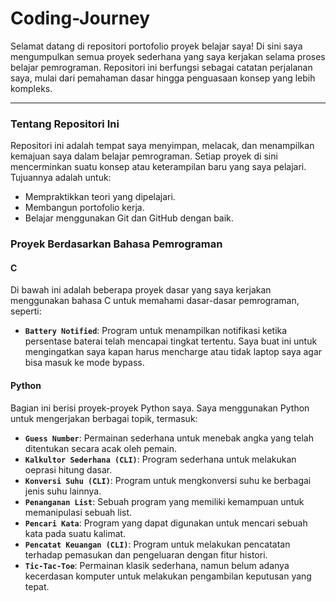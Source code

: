 # Coding-Journey

Selamat datang di repositori portofolio proyek belajar saya! Di sini saya mengumpulkan semua proyek sederhana yang saya kerjakan selama proses belajar pemrograman. Repositori ini berfungsi sebagai catatan perjalanan saya, mulai dari pemahaman dasar hingga penguasaan konsep yang lebih kompleks.

---

### Tentang Repositori Ini
Repositori ini adalah tempat saya menyimpan, melacak, dan menampilkan kemajuan saya dalam belajar pemrograman. Setiap proyek di sini mencerminkan suatu konsep atau keterampilan baru yang saya pelajari. Tujuannya adalah untuk:
- Mempraktikkan teori yang dipelajari.
- Membangun portofolio kerja.
- Belajar menggunakan Git dan GitHub dengan baik.

### Proyek Berdasarkan Bahasa Pemrograman

#### C
Di bawah ini adalah beberapa proyek dasar yang saya kerjakan menggunakan bahasa C untuk memahami dasar-dasar pemrograman, seperti:
- **`Battery Notified`**: Program untuk menampilkan notifikasi ketika persentase baterai telah mencapai tingkat tertentu. Saya buat ini untuk mengingatkan saya kapan harus mencharge atau tidak laptop saya agar bisa masuk ke mode bypass.

#### Python
Bagian ini berisi proyek-proyek Python saya. Saya menggunakan Python untuk mengerjakan berbagai topik, termasuk:
- **`Guess Number`**: Permainan sederhana untuk menebak angka yang telah ditentukan secara acak oleh pemain.
- **`Kalkultor Sederhana (CLI)`**: Program sederhana untuk melakukan oeprasi hitung dasar.
- **`Konversi Suhu (CLI)`**: Program untuk mengkonversi suhu ke berbagai jenis suhu lainnya.
- **`Penanganan List`**: Sebuah program yang memiliki kemampuan untuk memanipulasi sebuah list.
- **`Pencari Kata`**: Program yang dapat digunakan untuk mencari sebuah kata pada suatu kalimat.
- **`Pencatat Keuangan (CLI)`**: Program untuk melakukan pencatatan terhadap pemasukan dan pengeluaran dengan fitur histori.
- **`Tic-Tac-Toe`**: Permainan klasik sederhana, namun belum adanya kecerdasan komputer untuk melakukan pengambilan keputusan yang tepat.
